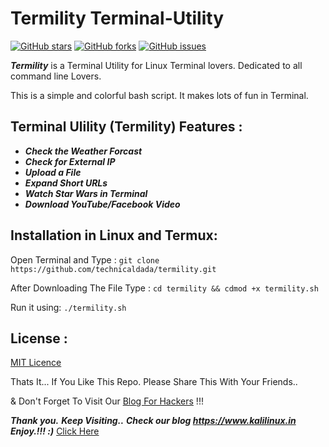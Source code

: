 # Termility Terminal-Utility

[![GitHub stars](https://img.shields.io/github/stars/technicaldada/termility.svg)](https://github.com/technicaldada/termility/stargazers)
[![GitHub forks](https://img.shields.io/github/forks/technicaldada/termility.svg)](https://github.com/technicaldada/termility/network)
[![GitHub issues](https://img.shields.io/github/issues/technicaldada/termility.svg)](https://github.com/technicaldada/termility/issues)

***Termility*** is a Terminal Utility for Linux Terminal lovers. Dedicated to all command line Lovers.

This is a simple and colorful bash script. It makes lots of fun in Terminal.

## Terminal Ulility (Termility) Features :

- ***Check the Weather Forcast***
- ***Check for External IP***
- ***Upload a File***
- ***Expand Short URLs***
- ***Watch Star Wars in Terminal***
- ***Download YouTube/Facebook Video***

## Installation in Linux and Termux:

Open Terminal and Type : ```git clone https://github.com/technicaldada/termility.git```

After Downloading The File Type : ```cd termility && cdmod +x termility.sh```

Run it using: ```./termility.sh```

## License :

[MIT Licence](https://github.com/technicaldada/termility/blob/master/LICENSE)

Thats It... If You Like This Repo. Please Share This With Your Friends..

& Don't Forget To Visit Our [Blog For Hackers](https://www.kalilinux.in) !!!

***Thank you.***
***Keep Visiting..***
***Check our blog https://www.kalilinux.in***
***Enjoy.!!! :)***
<a href="https://www.kalilinux.in/" rel="dofollwo">Click Here</a>
